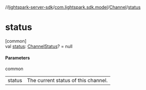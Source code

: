 //[lightspark-server-sdk](../../../index.md)/[com.lightspark.sdk.model](../index.md)/[Channel](index.md)/[status](status.md)

# status

[common]\
val [status](status.md): [ChannelStatus](../-channel-status/index.md)? = null

#### Parameters

common

| | |
|---|---|
| status | The current status of this channel. |
